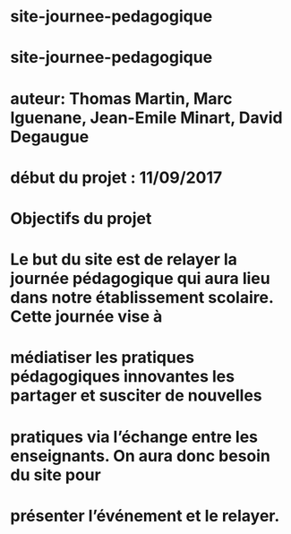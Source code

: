  # site-journee-pedagogique
 # site-journee-pedagogique
 # auteur: Thomas Martin, Marc Iguenane, Jean-Emile Minart, David Degaugue
 # début du projet : 11/09/2017
 
 # Objectifs du projet 
 # Le	but	du	site	est	de	relayer	la	journée	pédagogique	qui aura lieu dans notre établissement scolaire.	Cette	journée	vise	à	
 # médiatiser	 les	 pratiques	 pédagogiques	 innovantes	 les	 partager	 et	 susciter	 de	 nouvelles	
 # pratiques	via	l’échange	entre	les	enseignants.	 On	 aura	 donc	 besoin	 du	 site	 pour	
 # présenter	l’événement	et	le	relayer.	
